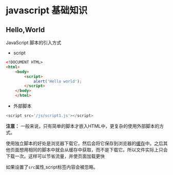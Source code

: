 # javascript 基础知识

## Hello,World

JavaScript 脚本的引入方式
- script
```html
<!DOCUMENT HTML>
<html>
    <body>
        <script>
            alert('Hello world');
        </script>
    </body>    
    </html>
```
- 外部脚本
```js
<script src='/js/script1.js'></script>
```

**注意：** 一般来说，只有简单的脚本才嵌入HTML中，更复杂的使用外部脚本的方式。

使用独立脚本的好处是浏览器下载它，然后会将它保存到浏览器的[缓存](https://en.wikipedia.org/wiki/Web_cache)中。之后其他页面想用相同的脚本中就会从缓存中获取，而不是下载它。所以文件实际上只会下载一次。这样可以节省流量，并使页面加载更快

如果设置了`src`属性,script标签内容会被忽略。
